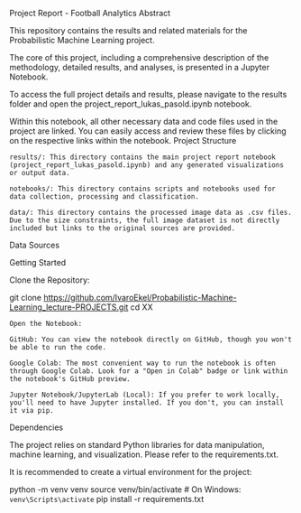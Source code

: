 Project Report - Football Analytics
Abstract


This repository contains the results and related materials for the Probabilistic Machine Learning project.

The core of this project, including a comprehensive description of the methodology, detailed results, and analyses, is presented in a Jupyter Notebook.

To access the full project details and results, please navigate to the results folder and open the project_report_lukas_pasold.ipynb notebook.

Within this notebook, all other necessary data and code files used in the project are linked. You can easily access and review these files by clicking on the respective links within the notebook.
Project Structure

    results/: This directory contains the main project report notebook (project_report_lukas_pasold.ipynb) and any generated visualizations or output data.

    notebooks/: This directory contains scripts and notebooks used for data collection, processing and classification.

    data/: This directory contains the processed image data as .csv files. Due to the size constraints, the full image dataset is not directly included but links to the original sources are provided.

Data Sources



Getting Started

Clone the Repository:

git clone https://github.com/IvaroEkel/Probabilistic-Machine-Learning_lecture-PROJECTS.git cd XX   

    Open the Notebook:

    GitHub: You can view the notebook directly on GitHub, though you won't be able to run the code.

    Google Colab: The most convenient way to run the notebook is often through Google Colab. Look for a "Open in Colab" badge or link within the notebook's GitHub preview.

    Jupyter Notebook/JupyterLab (Local): If you prefer to work locally, you'll need to have Jupyter installed. If you don't, you can install it via pip.

Dependencies

The project relies on standard Python libraries for data manipulation, machine learning, and visualization. Please refer to the requirements.txt.

It is recommended to create a virtual environment for the project:

python -m venv venv
source venv/bin/activate  # On Windows: `venv\Scripts\activate`
pip install -r requirements.txt 
